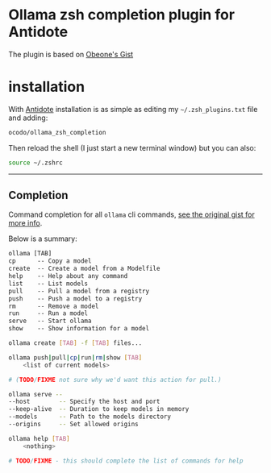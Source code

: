 # Ollama zsh completion plugin for Antidote

The plugin is based on [Obeone's Gist](https://gist.github.com/obeone/9313811fd61a7cbb843e0001a4434c58) 

# installation

With [Antidote](https://github.com/mattmc3/antidote) installation is as simple as editing my `~/.zsh_plugins.txt` file and adding:

```txt
ocodo/ollama_zsh_completion
```

Then reload the shell (I just start a new terminal window) but you can also:

```sh
source ~/.zshrc
```

- - -

## Completion

Command completion for all `ollama` cli commands, [see the original gist for more info](https://gist.github.com/obeone/9313811fd61a7cbb843e0001a4434c58). 

Below is a summary:

```txt
ollama [TAB]
cp      -- Copy a model
create  -- Create a model from a Modelfile
help    -- Help about any command
list    -- List models
pull    -- Pull a model from a registry
push    -- Push a model to a registry
rm      -- Remove a model
run     -- Run a model
serve   -- Start ollama
show    -- Show information for a model
```

```sh
ollama create [TAB] -f [TAB] files...
```

```sh
ollama push|pull|cp|run|rm|show [TAB]
    <list of current models>

# (TODO/FIXME not sure why we'd want this action for pull.)
```

```sh
ollama serve --
--host        -- Specify the host and port
--keep-alive  -- Duration to keep models in memory
--models      -- Path to the models directory
--origins     -- Set allowed origins
```

```sh
ollama help [TAB]
    <nothing>

# TODO/FIXME - this should complete the list of commands for help
```
